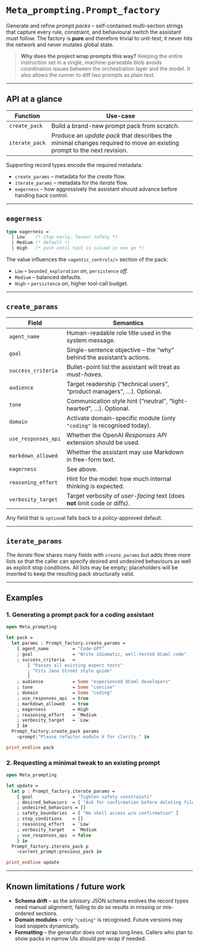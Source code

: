 # `Meta_prompting.Prompt_factory`

Generate and refine *prompt packs* – self-contained multi-section strings that
capture every rule, constraint, and behavioural switch the assistant must
follow.  The factory is **pure** and therefore trivial to unit-test; it never
hits the network and never mutates global state.

> **Why does the project wrap prompts this way?**  Keeping the entire
> instruction set in a single, machine-parseable blob avoids coordination
> issues between the orchestration layer and the model.  It also allows
> the runner to diff two prompts as plain text.

---

## API at a glance

| Function | Use-case |
|----------|----------|
| `create_pack` | Build a brand-new prompt pack from scratch. |
| `iterate_pack` | Produce an *update pack* that describes the minimal changes required to move an existing prompt to the next revision. |

Supporting record types encode the required metadata:

* `create_params` – metadata for the *create* flow.
* `iterate_params` – metadata for the *iterate* flow.
* `eagerness` – how aggressively the assistant should advance before handing back control.

---

## `eagerness`

```ocaml
type eagerness =
  | Low    (* stop early, favour safety *)
  | Medium (* default *)
  | High   (* push until task is solved in one go *)
```

The value influences the `<agentic_controls/>` section of the pack:

* `Low` – `bounded_exploration` *on*, `persistence` *off*.
* `Medium` – balanced defaults.
* `High` – `persistence` *on*, higher tool-call budget.

---

## `create_params`

| Field | Semantics |
|-------|-----------|
| `agent_name` | Human-readable role title used in the system message. |
| `goal` | Single-sentence objective – the “why” behind the assistant’s actions. |
| `success_criteria` | Bullet-point list the assistant will treat as *must-haves*. |
| `audience` | Target readership (“technical users”, “product managers”, …). Optional. |
| `tone` | Communication style hint (“neutral”, “light-hearted”, …). Optional. |
| `domain` | Activate domain-specific module (only `"coding"` is recognised today). |
| `use_responses_api` | Whether the OpenAI *Responses API* extension should be used. |
| `markdown_allowed` | Whether the assistant may use Markdown in free-form text. |
| `eagerness` | See above. |
| `reasoning_effort` | Hint for the model: how much internal thinking is expected. |
| `verbosity_target` | Target verbosity of *user-facing* text (does **not** limit code or diffs). |

Any field that is `option`al falls back to a policy-approved default.

---

## `iterate_params`

The *iterate* flow shares many fields with `create_params` but adds three more
lists so that the caller can specify desired and undesired behaviours as well
as explicit stop conditions.  All lists may be empty; placeholders will be
inserted to keep the resulting pack structurally valid.

---

## Examples

### 1. Generating a prompt pack for a coding assistant

```ocaml
open Meta_prompting

let pack =
  let params : Prompt_factory.create_params =
    { agent_name         = "Code-GPT"
    ; goal               = "Write idiomatic, well-tested OCaml code"
    ; success_criteria   =
        [ "Passes all existing expect tests"
        ; "Fits Jane Street style guide"
        ]
    ; audience           = Some "experienced OCaml developers"
    ; tone               = Some "concise"
    ; domain             = Some "coding"
    ; use_responses_api  = true
    ; markdown_allowed   = true
    ; eagerness          = High
    ; reasoning_effort   = `Medium
    ; verbosity_target   = `Low
    } in
  Prompt_factory.create_pack params
    ~prompt:"Please refactor module X for clarity." in

print_endline pack
```

### 2. Requesting a minimal tweak to an existing prompt

```ocaml
open Meta_prompting

let update =
  let p : Prompt_factory.iterate_params =
    { goal               = "Tighten safety constraints"
    ; desired_behaviors  = [ "Ask for confirmation before deleting files" ]
    ; undesired_behaviors = []
    ; safety_boundaries  = [ "No shell access w/o confirmation" ]
    ; stop_conditions    = []
    ; reasoning_effort   = `Low
    ; verbosity_target   = `Medium
    ; use_responses_api  = false
    } in
  Prompt_factory.iterate_pack p
    ~current_prompt:previous_pack in

print_endline update
```

---

## Known limitations / future work

* **Schema drift** – as the advisory JSON schema evolves the record types need
  manual alignment; failing to do so results in missing or mis-ordered
  sections.
* **Domain modules** – only `"coding"` is recognised.  Future versions may
  load snippets dynamically.
* **Formatting** – the generator does *not* wrap long lines.  Callers who plan
  to show packs in narrow UIs should pre-wrap if needed.

